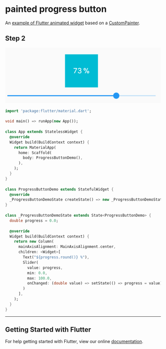 # painted progress button

An [example of Flutter animated widget](https://github.com/rxlabz/painted_progress_widget/) based on a [CustomPainter](https://docs.flutter.io/flutter/rendering/CustomPainter-class.html).

## Step 2

![preview](img/step2.png)

```dart
import 'package:flutter/material.dart';

void main() => runApp(new App());

class App extends StatelessWidget {
  @override
  Widget build(BuildContext context) {
    return MaterialApp(
      home: Scaffold(
        body: ProgressButtonDemo(),
      ),
    );
  }
}

class ProgressButtonDemo extends StatefulWidget {
  @override
  _ProgressButtonDemoState createState() => new _ProgressButtonDemoState();
}

class _ProgressButtonDemoState extends State<ProgressButtonDemo> {
  double progress = 0.0;

  @override
  Widget build(BuildContext context) {
    return new Column(
      mainAxisAlignment: MainAxisAlignment.center,
      children: <Widget>[
        Text("${progress.round()} %"),
        Slider(
          value: progress,
          min: 0.0,
          max: 100.0,
          onChanged: (double value) => setState(() => progress = value),
        )
      ],
    );
  }
}

```

___

## Getting Started with Flutter

For help getting started with Flutter, view our online
[documentation](https://flutter.io/).
